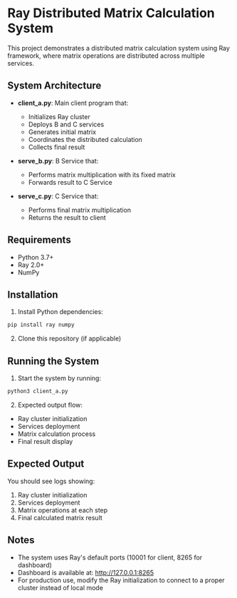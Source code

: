 # Ray Distributed Matrix Calculation System

This project demonstrates a distributed matrix calculation system using Ray framework, where matrix operations are distributed across multiple services.

## System Architecture

- **client_a.py**: Main client program that:
  - Initializes Ray cluster
  - Deploys B and C services
  - Generates initial matrix
  - Coordinates the distributed calculation
  - Collects final result

- **serve_b.py**: B Service that:
  - Performs matrix multiplication with its fixed matrix
  - Forwards result to C Service

- **serve_c.py**: C Service that:
  - Performs final matrix multiplication
  - Returns the result to client

## Requirements

- Python 3.7+
- Ray 2.0+
- NumPy

## Installation

1. Install Python dependencies:
```bash
pip install ray numpy
```

2. Clone this repository (if applicable)

## Running the System

1. Start the system by running:
```bash
python3 client_a.py
```

2. Expected output flow:
- Ray cluster initialization
- Services deployment
- Matrix calculation process
- Final result display

## Expected Output

You should see logs showing:
1. Ray cluster initialization
2. Services deployment
3. Matrix operations at each step
4. Final calculated matrix result

## Notes

- The system uses Ray's default ports (10001 for client, 8265 for dashboard)
- Dashboard is available at: http://127.0.0.1:8265
- For production use, modify the Ray initialization to connect to a proper cluster instead of local mode
